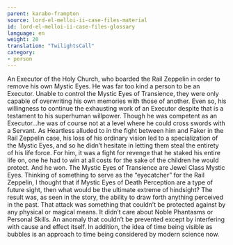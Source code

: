 ```yaml
---
parent: karabo-frampton
source: lord-el-melloi-ii-case-files-material
id: lord-el-melloi-ii-case-files-glossary
language: en
weight: 20
translation: "TwilightsCall"
category:
- person
---
```


An Executor of the Holy Church, who boarded the Rail Zeppelin in order to remove his own Mystic Eyes.
He was far too kind a person to be an Executor. Unable to control the Mystic Eyes of Transience, they were only capable of overwriting his own memories with those of another. Even so, his willingness to continue the exhausting work of an Executor despite that is a testament to his superhuman willpower.
Though he was competent as an Executor…he was of course not at a level where he could cross swords with a Servant. As Heartless alluded to in the fight between him and Faker in the Rail Zeppelin case, his loss of his ordinary vision led to a specialization of the Mystic Eyes, and so he didn’t hesitate in letting them steal the entirety of his life force. For him, it was a fight for revenge that he staked his entire life on, one he had to win at all costs for the sake of the children he would protect. And he won.
The Mystic Eyes of Transience are Jewel Class Mystic Eyes.
Thinking of something to serve as the “eyecatcher” for the Rail Zeppelin, I thought that if Mystic Eyes of Death Perception are a type of future sight, then what would be the ultimate extreme of hindsight? The result was, as seen in the story, the ability to draw forth anything perceived in the past. That attack was something that couldn’t be protected against by any physical or magical means. It didn’t care about Noble Phantasms or Personal Skills. An anomaly that couldn’t be prevented except by interfering with cause and effect itself.
In addition, the idea of time being visible as bubbles is an approach to time being considered by modern science now.
